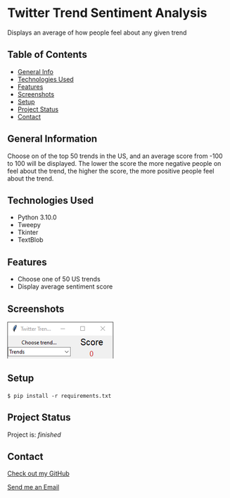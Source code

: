 # Twitter Trend Sentiment Analysis

  Displays an average of how people feel about any given trend

## Table of Contents

* [General Info](#general-information)
* [Technologies Used](#technologies-used)
* [Features](#features)
* [Screenshots](#screenshots)
* [Setup](#setup)
* [Project Status](#project-status)
* [Contact](#contact)

## General Information

  Choose on of the top 50 trends in the US, and an average score from -100 to 100 will be displayed. The lower the score the more negative people on feel about the trend, the higher the score, the more positive people feel about the trend.

## Technologies Used

* Python 3.10.0
* Tweepy
* Tkinter
* TextBlob

## Features

* Choose one of 50 US trends
* Display average sentiment score

## Screenshots

![Example screenshot](./img/screenshot.png)

## Setup

`$ pip install -r requirements.txt`

## Project Status

Project is: _finished_

## Contact

[Check out my GitHub](https://github.com/ethan-pt)

[Send me an Email](mailto:tubbeethan@gmail.com)
